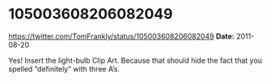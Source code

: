 # 105003608206082049
https://twitter.com/TomFrankly/status/105003608206082049
**Date:** 2011-08-20

Yes! Insert the light-bulb Clip Art. Because that should hide the fact that you spelled ”definitely” with three A’s.
